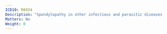 ```yaml
---
ICD10: M4934
Description: "Spondylopathy in other infectious and parasitic diseases classified elsewhere: Thoracic region"
Matters: No
Weight: 0
---
```


